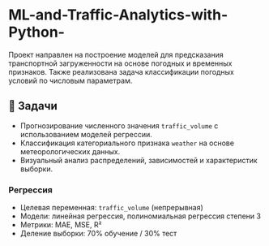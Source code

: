 # ML-and-Traffic-Analytics-with-Python-

Проект направлен на построение моделей для предсказания транспортной загруженности на основе погодных и временных признаков. Также реализована задача классификации погодных условий по числовым параметрам.

## 🎯 Задачи

- Прогнозирование численного значения `traffic_volume` с использованием моделей регрессии.
- Классификация категориального признака `weather` на основе метеорологических данных.
- Визуальный анализ распределений, зависимостей и характеристик выборки.


### Регрессия
- Целевая переменная: `traffic_volume` (непрерывная)
- Модели: линейная регрессия, полиномиальная регрессия степени 3
- Метрики: MAE, MSE, R²
- Деление выборки: 70% обучение / 30% тест



